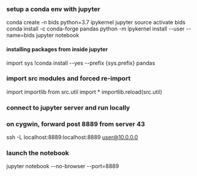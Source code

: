 ### setup a conda env with jupyter 
conda create -n bids python=3.7 ipykernel jupyter
source activate bids
conda install -c conda-forge pandas
python -m ipykernel install --user --name=bids
jupyter notebook


#### installing packages from inside jupyter
import sys
!conda install --yes --prefix {sys.prefix} pandas

### import src modules and forced re-import
import importlib
from src.util import *
importlib.reload(src.util)


### connect to jupyter server and run locally
### on cygwin, forward post 8889 from server 43
ssh -L localhost:8889:localhost:8889 user@10.0.0.0

### launch the notebook
jupyter notebook --no-browser --port=8889
